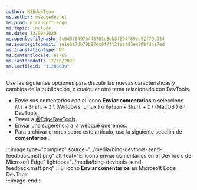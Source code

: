 ```yaml
---
author: MSEdgeTeam
ms.author: msedgedevrel
ms.prod: microsoft-edge
ms.topic: include
ms.date: 12/09/2020
ms.openlocfilehash: 8c0d978497b443701d8db3f694f89cd92f79c524
ms.sourcegitcommit: ae1e6a7db70b97dc0f7f12feafd3ea88bfdca7ed
ms.translationtype: MT
ms.contentlocale: es-ES
ms.lasthandoff: 12/10/2020
ms.locfileid: "11205639"
---
```

Use las siguientes opciones para discutir las nuevas características y cambios de la publicación, o cualquier otro tema relacionado con DevTools.  

*   Envíe sus comentarios con el icono **Enviar comentarios** o seleccione `Alt` + `Shift` + `I` \ (Windows, Linux \) o `Option` + `Shift` + `I` \ (MacOS \) en DevTools.  
*   Tweet a [@EdgeDevTools][PostTweetEdgeDevTools].  
*   Enviar una sugerencia a [la web][TheWebWeWant]que queremos.  
*   Para archivar errores sobre este artículo, use la siguiente sección de **comentarios** .  

:::image type="complex" source="../media/bing-devtools-send-feedback.msft.png" alt-text="El icono enviar comentarios en el DevTools de Microsoft Edge" lightbox="../media/bing-devtools-send-feedback.msft.png":::
   El icono **Enviar comentarios** en Microsoft Edge DevTools  
:::image-end:::  

<!-- links -->  

[PostTweetEdgeDevTools]: https://twitter.com/intent/tweet?text=@EdgeDevTools "@EdgeDevTools | Publicar un tweet"  

[EdgeDevToolsTwitterAccount]: https://twitter.com/EdgeDevTools "@EdgeDevTools cuenta de Twitter"  

[GitHubMicrosoftDocsEdgeDeveloperNewIssue]: https://github.com/MicrosoftDocs/edge-developer/issues/new?title=[DevTools%20Docs%20Feedback] "Nuevo problema: MicrosoftDocs/Edge-Developer-GitHub"  

[TheWebWeWant]: https://webwewant.fyi "La web que queremos"  
